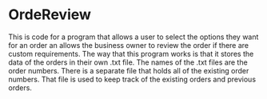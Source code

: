 # OrdeReview
This is code for a program that allows a user to select the options they want for an order an allows the business owner to review the order if there are custom requirements.
The way that this program works is that it stores the data of the orders in their own .txt file. The names of the .txt files are the order numbers. There is a separate file that holds all of the existing order numbers. That file is used to keep track of the existing orders and previous orders.
